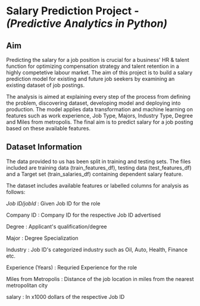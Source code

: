 # Salary Prediction Project - *(Predictive Analytics in Python)*

## Aim

Predicting the salary for a job position is crucial for a business' HR & talent function for optimizing compensation strategy and talent retention in a highly competetive labour market. The aim of this project is to build a salary prediction model for existing and future job seekers by examining an existing dataset of job postings.

The analysis is aimed at explaining every step of the process from defining the problem, discovering dataset, developing model and deploying into production. The model applies data transformation and machine learning on features such as work experience, Job Type, Majors, Industry Type, Degree and Miles from metropolis. The final aim is to predict salary for a job posting based on these available features.

## Dataset Information

The data provided to us has been split in training and testing sets. The files included are training data (train_features_df), testing data (test_features_df) and a Target set (train_salaries_df) containing dependent salary feature.

The dataset includes available features or labelled columns for analysis as follows:

*Job ID/jobId* : Given Job ID for the role

Company ID : Company ID for the respective Job ID advertised

Degree : Applicant's qualification/degree

Major : Degree Specialization

Industry : Job ID's categorized industry such as Oil, Auto, Health, Finance etc.

Experience (Years) : Requried Experience for the role

Miles from Metropolis : Distance of the job location in miles from the nearest metropolitan city

salary : In x1000 dollars of the respective Job ID

